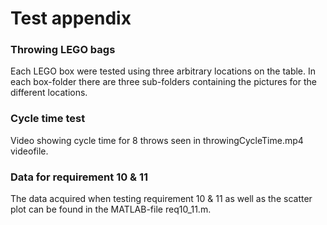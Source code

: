 <h1> Test appendix </h1>

<h3> Throwing LEGO bags</h3>
Each LEGO box were tested using three arbitrary locations on the table. In each box-folder
there are three sub-folders containing the pictures for the different locations.

<h3> Cycle time test </h3>
Video showing cycle time for 8 throws seen in throwingCycleTime.mp4 videofile.

<h3> Data for requirement 10 & 11 </h3>
The data acquired when testing requirement 10 & 11 as well as the scatter plot can be found in the MATLAB-file req10_11.m.
